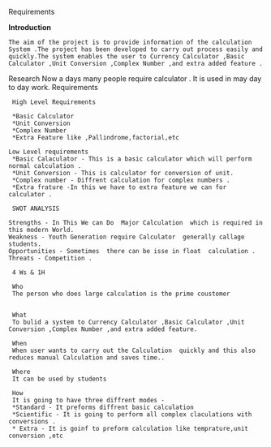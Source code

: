 Requirements

 __Introduction__

    The aim of the project is to provide information of the calculation System .The project has been developed to carry out process easily and quickly.The system enables the user to Currency Calculator ,Basic Calculator ,Unit Conversion ,Complex Number ,and extra added feature .

 Research 
  Now a days many people require calculator . It is used in may day to day work.
 Requirements
     
     High Level Requirements 

     *Basic Calculator 
     *Unit Conversion 
     *Complex Number 
     *Extra Feature like ,Pallindrome,factorial,etc
    
    Low Level requirements
     *Basic Calaculator - This is a basic calculator which will perform normal calculation .
     *Unit Conversion - This is calculator for conversion of unit.
     *Complex number - Diffrent calculation for complex numbers .
     *Extra frature -In this we have to extra feature we can for calculator .

     SWOT ANALYSIS
     
    Strengths - In This We can Do  Major Calculation  which is required in this modern World.
    Weakness - Youth Generation require Calculator  generally callage students.
    Opportunities - Sometimes  there can be isse in float  calculation .
    Threats - Competition .
    
     4 Ws & 1H
     
     Who
     The person who does large calculation is the prime coustomer

     
     What 
     To bulid a system to Currency Calculator ,Basic Calculator ,Unit Conversion ,Complex Number ,and extra added feature.
      
     When
     When user wants to carry out the Calculation  quickly and this also  reduces manual Calculation and saves time..
     
     Where
     It can be used by students
     
     How 
     It is going to have three diffrent modes -
     *Standard - It preforms diffrent basic calculation 
     *Scientific - It is going to perform all complex claculations with conversions .
     * Extra - It is goinf to preform calculation like temprature,unit conversion ,etc

